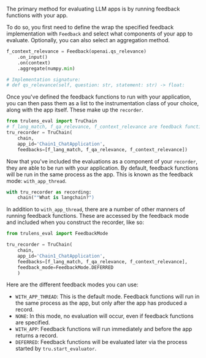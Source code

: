 The primary method for evaluating LLM apps is by running feedback functions with
your app.

To do so, you first need to define the wrap the specified feedback
implementation with `Feedback` and select what components of your app to
evaluate. Optionally, you can also select an aggregation method.

```python
f_context_relevance = Feedback(openai.qs_relevance)
    .on_input()
    .on(context)
    .aggregate(numpy.min)

# Implementation signature:
# def qs_relevance(self, question: str, statement: str) -> float:
```

Once you've defined the feedback functions to run with your application, you can
then pass them as a list to the instrumentation class of your choice, along with
the app itself. These make up the `recorder`.

```python
from trulens_eval import TruChain
# f_lang_match, f_qa_relevance, f_context_relevance are feedback functions
tru_recorder = TruChain(
    chain,
    app_id='Chain1_ChatApplication',
    feedbacks=[f_lang_match, f_qa_relevance, f_context_relevance])
```

Now that you've included the evaluations as a component of your `recorder`, they
are able to be run with your application. By default, feedback functions will be
run in the same process as the app. This is known as the feedback mode:
`with_app_thread`.

```python
with tru_recorder as recording:
    chain(""What is langchain?")
```

In addition to `with_app_thread`, there are a number of other manners of running
feedback functions. These are accessed by the feedback mode and included when
you construct the recorder, like so:

```python
from trulens_eval import FeedbackMode

tru_recorder = TruChain(
    chain,
    app_id='Chain1_ChatApplication',
    feedbacks=[f_lang_match, f_qa_relevance, f_context_relevance],
    feedback_mode=FeedbackMode.DEFERRED
    )
```

Here are the different feedback modes you can use:

- `WITH_APP_THREAD`: This is the default mode. Feedback functions will run in the
  same process as the app, but only after the app has produced a record.
- `NONE`: In this mode, no evaluation will occur, even if feedback functions are
  specified.
- `WITH_APP`: Feedback functions will run immediately and before the app returns a
  record.
- `DEFERRED`: Feedback functions will be evaluated later via the process started
  by `tru.start_evaluator`.
